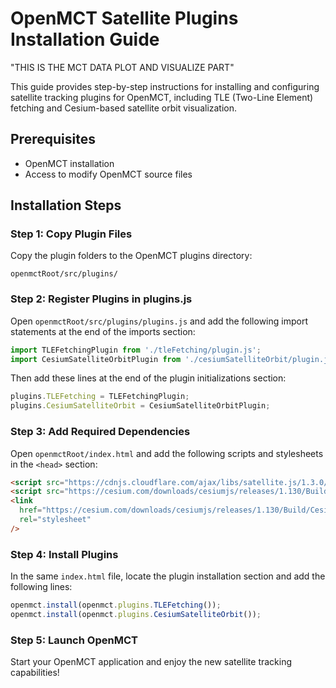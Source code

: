 # OpenMCT Satellite Plugins Installation Guide

"THIS IS THE MCT DATA PLOT AND VISUALIZE PART"

This guide provides step-by-step instructions for installing and configuring satellite tracking plugins for OpenMCT, including TLE (Two-Line Element) fetching and Cesium-based satellite orbit visualization.

## Prerequisites

- OpenMCT installation
- Access to modify OpenMCT source files

## Installation Steps

### Step 1: Copy Plugin Files
Copy the plugin folders to the OpenMCT plugins directory:
```
openmctRoot/src/plugins/
```

### Step 2: Register Plugins in plugins.js
Open `openmctRoot/src/plugins/plugins.js` and add the following import statements at the end of the imports section:

```javascript
import TLEFetchingPlugin from './tleFetching/plugin.js';
import CesiumSatelliteOrbitPlugin from './cesiumSatelliteOrbit/plugin.js';
```

Then add these lines at the end of the plugin initializations section:

```javascript
plugins.TLEFetching = TLEFetchingPlugin;
plugins.CesiumSatelliteOrbit = CesiumSatelliteOrbitPlugin;
```

### Step 3: Add Required Dependencies
Open `openmctRoot/index.html` and add the following scripts and stylesheets in the `<head>` section:

```html
<script src="https://cdnjs.cloudflare.com/ajax/libs/satellite.js/1.3.0/satellite.min.js"></script>
<script src="https://cesium.com/downloads/cesiumjs/releases/1.130/Build/Cesium/Cesium.js"></script>
<link
  href="https://cesium.com/downloads/cesiumjs/releases/1.130/Build/Cesium/Widgets/widgets.css"
  rel="stylesheet"
/>
```

### Step 4: Install Plugins
In the same `index.html` file, locate the plugin installation section and add the following lines:

```javascript
openmct.install(openmct.plugins.TLEFetching());
openmct.install(openmct.plugins.CesiumSatelliteOrbit());
```

### Step 5: Launch OpenMCT
Start your OpenMCT application and enjoy the new satellite tracking capabilities!
